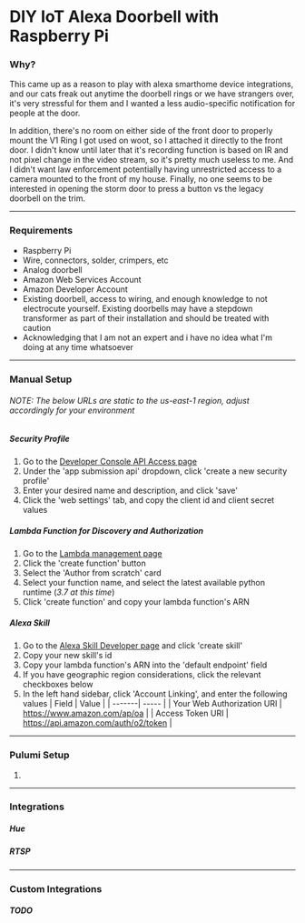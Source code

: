 # DIY IoT Alexa Doorbell with Raspberry Pi

### Why?
This came up as a reason to play with alexa smarthome device integrations, and our cats freak out anytime the doorbell rings or we have strangers over, it's very stressful for them and I wanted a less audio-specific notification for people at the door.

In addition, there's no room on either side of the front door to properly mount the V1 Ring I got used on woot, so I attached it directly to the front door.  I didn't know until later that it's recording function is based on IR and not pixel change in the video stream, so it's pretty much useless to me.  And I didn't want law enforcement potentially having unrestricted access to a camera mounted to the front of my house.  Finally, no one seems to be interested in opening the storm door to press a button vs the legacy doorbell on the trim.
***
### Requirements
* Raspberry Pi
* Wire, connectors, solder, crimpers, etc
* Analog doorbell
* Amazon Web Services Account
* Amazon Developer Account
* Existing doorbell, access to wiring, and enough knowledge to not electrocute yourself.  Existing doorbells may have a stepdown transformer as part of their installation and should be treated with caution
* Acknowledging that I am not an expert and i have no idea what I'm doing at any time whatsoever

***
### Manual Setup
###### *NOTE: The below URLs are static to the us-east-1 region, adjust accordingly for your environment*
##### Security Profile
1) Go to the [Developer Console API Access page](https://developer.amazon.com/apps-and-games/console/api-access/home.html) 
2) Under the 'app submission api' dropdown, click 'create a new security profile'
3) Enter your desired name and description, and click 'save'
4) Click the 'web settings' tab, and copy the client id and client secret values
##### Lambda Function for Discovery and Authorization
1) Go to the [Lambda management page](https://console.aws.amazon.com/lambda/home?region=us-east-1#/functions)
2) Click the 'create function' button
3) Select the 'Author from scratch' card
4) Select your function name, and select the latest available python runtime (*3.7 at this time*)
5) Click 'create function' and copy your lambda function's ARN
##### Alexa Skill
1) Go to the [Alexa Skill Developer page](https://developer.amazon.com/alexa/console/ask) and click 'create skill'
2) Copy your new skill's id
3) Copy your lambda function's ARN into the 'default endpoint' field
4) If you have geographic region considerations, click the relevant checkboxes below
5) In the left hand sidebar, click 'Account Linking', and enter the following values
| Field  | Value |
| -------| ----- |
| Your Web Authorization URI  | https://www.amazon.com/ap/oa  |
| Access Token URI  | https://api.amazon.com/auth/o2/token  |

***
### Pulumi Setup
1)
***
### Integrations

##### Hue

##### RTSP
***
### Custom Integrations
##### TODO


